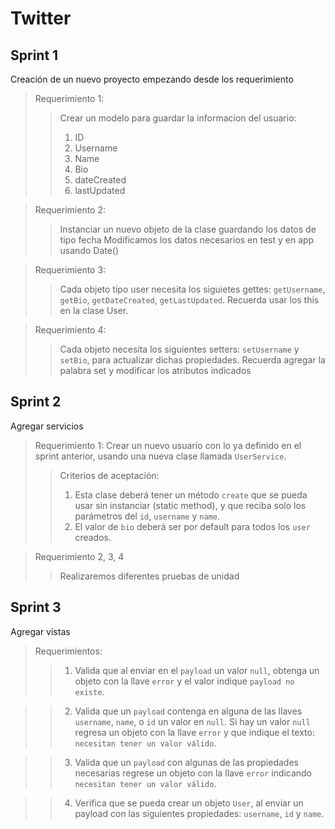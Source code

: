 # Twitter
## Sprint 1

Creación de un nuevo proyecto empezando desde los requerimiento

> Requerimiento 1: 
>> Crear un modelo para guardar la informacion del usuario:
>> 1. ID
>> 2. Username
>> 3. Name 
>> 4. Bio
>> 5. dateCreated
>> 6. lastUpdated

> Requerimiento 2: 
>> Instanciar un nuevo objeto de la clase guardando los datos de tipo fecha
>> Modificamos los datos necesarios en test y en app usando Date()

> Requerimiento 3: 
>>  Cada objeto tipo user necesita los siguietes gettes: `getUsername`, `getBio`, `getDateCreated`, `getLastUpdated`.
>> Recuerda usar los this en la clase User. 

> Requerimiento 4: 
>> Cada objeto necesita los siguientes setters: `setUsername` y `setBio`, para actualizar dichas propiedades.
>> Recuerda agregar la palabra set y modificar los atributos indicados 

## Sprint 2

Agregar servicios

> Requerimiento 1: Crear un nuevo usuario con lo ya definido en el sprint anterior, usando una nueva clase llamada `UserService`.
>> Criterios de aceptación:
>> 1. Esta clase deberá tener un método `create` que se pueda usar sin instanciar (static method), y que reciba solo los parámetros del `id`, `username` y `name`. 
>> 2. El valor de `bio` deberá ser por default para todos los `user` creados.

> Requerimiento 2, 3, 4
>> Realizaremos diferentes pruebas de unidad 

## Sprint 3

Agregar vistas 

> Requerimientos: 
>> 1. Valida que al enviar en el `payload` un valor `null`, obtenga un objeto con la llave `error` y el valor indique `payload no existe`.

>> 2. Valida que un `payload` contenga en alguna de las llaves `username`, `name`, o `id` un valor en `null`. Si hay un valor `null` regresa un objeto con la llave 
>>  `error` y que indique el texto: `necesitan tener un valor válido`.

>> 3. Valida que un `payload` con algunas de las propiedades necesarias regrese un objeto con la llave `error` indicando `necesitan tener un valor válido`.

>> 4. Verifica que se pueda crear un objeto `User`, al enviar un payload con las siguientes propiedades: `username`, `id` y `name`.



